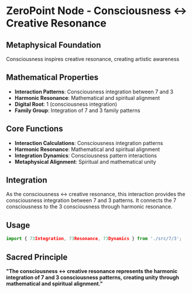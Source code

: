 # ZeroPoint Node - Consciousness ↔ Creative Resonance

## Metaphysical Foundation

Consciousness inspires creative resonance, creating artistic awareness

## Mathematical Properties

- **Interaction Patterns**: Consciousness integration between 7 and 3
- **Harmonic Resonance**: Mathematical and spiritual alignment
- **Digital Root**: 1 (consciousness integration)
- **Family Group**: Integration of 7 and 3 family patterns

## Core Functions

- **Interaction Calculations**: Consciousness integration patterns
- **Harmonic Resonance**: Mathematical and spiritual alignment
- **Integration Dynamics**: Consciousness pattern interactions
- **Metaphysical Alignment**: Spiritual and mathematical unity

## Integration

As the consciousness ↔ creative resonance, this interaction provides the consciousness integration between 7 and 3 patterns. It connects the 7 consciousness to the 3 consciousness through harmonic resonance.

## Usage

```typescript
import { 73Integration, 73Resonance, 73Dynamics } from './src/7/3';
```

## Sacred Principle

**"The consciousness ↔ creative resonance represents the harmonic integration of 7 and 3 consciousness patterns, creating unity through mathematical and spiritual alignment."**
